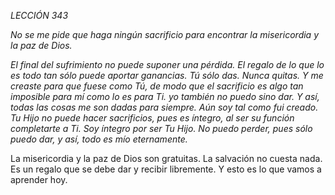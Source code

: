 *LECCIÓN 343*

*No se me pide que haga ningún sacrificio para encontrar la misericordia y la paz de Dios.*

_El final del sufrimiento no puede suponer una pérdida. El regalo de lo que lo es todo tan sólo puede aportar ganancias. Tú sólo das. Nunca quitas. Y me creaste para que fuese como Tú, de modo que el sacrificio es algo tan imposible para mí como lo es para Ti. yo también no puedo sino dar. Y así, todas las cosas me son dadas para siempre. Aún soy tal como fui creado. Tu Hijo no puede hacer sacrificios, pues es íntegro, al ser su función completarte a Ti. Soy íntegro por ser Tu Hijo. No puedo perder, pues sólo puedo dar, y así, todo es mío eternamente._

La misericordia y la paz de Dios son gratuitas. La salvación no cuesta nada. Es un regalo que se debe dar y recibir libremente. Y esto es lo que vamos a aprender hoy.